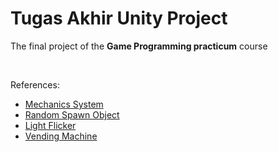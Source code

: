 # Tugas Akhir Unity Project
The final project of the **Game Programming practicum** course

<br>

References:
- [Mechanics System](https://youtu.be/ia5Fnkcc2j4?si=OM3T3cCPkL3cE3OY)
- [Random Spawn Object](https://youtu.be/IbiwNnOv5So?si=8mNqeVPMX8wT38ZZ)
- [Light Flicker](https://youtu.be/iCCFPOdUaNI?si=gyMVQ5wgJ2_5o6sI)
- [Vending Machine](https://images.alphacoders.com/114/1140468.jpg)
